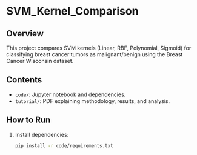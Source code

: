 # SVM_Kernel_Comparison

## Overview
This project compares SVM kernels (Linear, RBF, Polynomial, Sigmoid) for classifying breast cancer tumors as malignant/benign using the Breast Cancer Wisconsin dataset.

## Contents
- `code/`: Jupyter notebook and dependencies.
- `tutorial/`: PDF explaining methodology, results, and analysis.

## How to Run
1. Install dependencies:
   ```bash
   pip install -r code/requirements.txt
